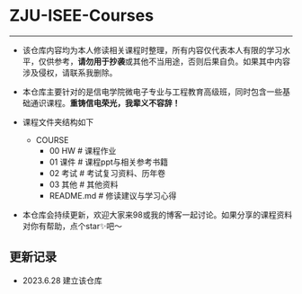 # ZJU-ISEE-Courses
---

- 该仓库内容均为本人修读相关课程时整理，所有内容仅代表本人有限的学习水平，仅供参考，**请勿用于抄袭**或其他不当用途，否则后果自负。如果其中内容涉及侵权，请联系我删除。
- 本仓库主要针对的是信电学院微电子专业与工程教育高级班，同时包含一些基础通识课程。**重铸信电荣光，我辈义不容辞！**

- 课程文件夹结构如下
  - COURSE
    - 00 HW				 # 课程作业
    - 01 课件 			  # 课程ppt与相关参考书籍
    - 02 考试               # 考试复习资料、历年卷
    - 03 其他               # 其他资料
    - README.md     # 修读建议与学习心得

- 本仓库会持续更新，欢迎大家来98或我的博客一起讨论。如果分享的课程资料对你有帮助，点个star✨吧～

## 更新记录

- 2023.6.28 建立该仓库

